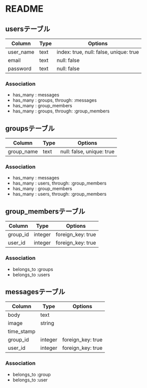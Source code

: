 # README

## usersテーブル

|Column|Type|Options|
|------|----|-------|
|user_name|text|index: true, null: false, unique: true|
|email|text|null: false|
|password|text|null: false|

### Association
- has_many : messages
- has_many : groups, through: :messages
- has_many : group_members
- has_many : groups, through: :group_members


## groupsテーブル
|Column|Type|Options|
|------|----|-------|
|group_name|text|null: false, unique: true|

### Association
- has_many : messages
- has_many : users, through: :group_members
- has_many : group_members
- has_many : users, through: :group_members

## group_membersテーブル
|Column|Type|Options|
|------|----|-------|
|group_id|integer|foreign_key: true|
|user_id|integer|foreign_key: true|

### Association
- belongs_to :groups
- belongs_to :users


## messagesテーブル
|Column|Type|Options|
|------|----|-------|
|body|text||
|image|string||
|time_stamp|||
|group_id|integer|foreign_key: true|
|user_id|integer|foreign_key: true|

### Association
- belongs_to :group
- belongs_to :user
